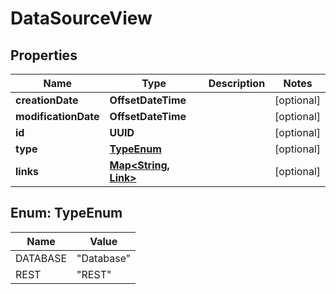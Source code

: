 

# DataSourceView


## Properties

| Name | Type | Description | Notes |
|------------ | ------------- | ------------- | -------------|
|**creationDate** | **OffsetDateTime** |  |  [optional] |
|**modificationDate** | **OffsetDateTime** |  |  [optional] |
|**id** | **UUID** |  |  [optional] |
|**type** | [**TypeEnum**](#TypeEnum) |  |  [optional] |
|**links** | [**Map&lt;String, Link&gt;**](Link.md) |  |  [optional] |



## Enum: TypeEnum

| Name | Value |
|---- | -----|
| DATABASE | &quot;Database&quot; |
| REST | &quot;REST&quot; |



